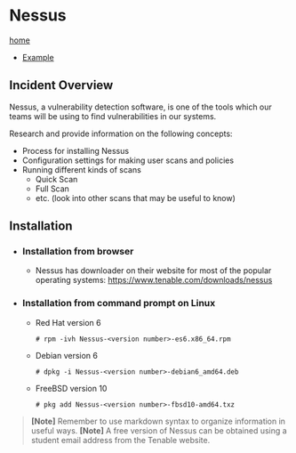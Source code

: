 # Nessus

[home](../README.md)
- [Example](#Example)

## Incident Overview

Nessus, a vulnerability detection software, is one of the tools which our teams will be using to find vulnerabilities in our systems.  

Research and provide information on the following concepts:

- Process for installing Nessus
- Configuration settings for making user scans and policies
- Running different kinds of scans
    - Quick Scan
    - Full Scan
    - etc. (look into other scans that may be useful to know)

## Installation

- ### Installation from browser
    - Nessus has downloader on their website for most of the popular operating systems: https://www.tenable.com/downloads/nessus
- ### Installation from command prompt on Linux
    - Red Hat version 6
      ```
      # rpm -ivh Nessus-<version number>-es6.x86_64.rpm
      ```
    - Debian version 6
      ```
      # dpkg -i Nessus-<version number>-debian6_amd64.deb
      ```
    - FreeBSD version 10
      ```
      # pkg add Nessus-<version number>-fbsd10-amd64.txz
      ```   


>**[Note]** Remember to use markdown syntax to organize information in useful ways.
>**[Note]** A free version of Nessus can be obtained using a student email address from the Tenable website.
